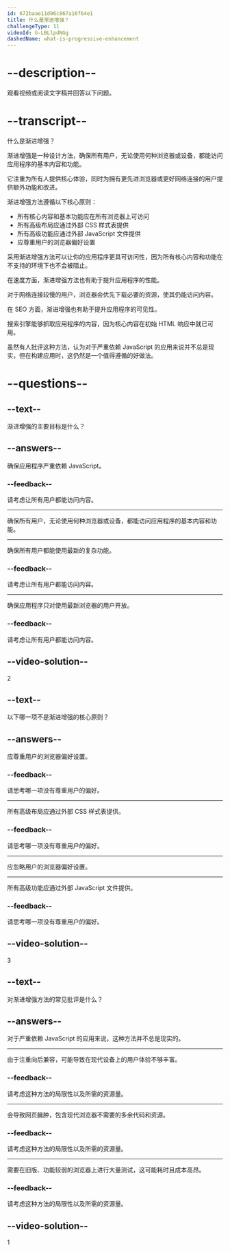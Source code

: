 ```yaml
---
id: 672baae11d06c867a16f64e1
title: 什么是渐进增强？
challengeType: 11
videoId: G-LBLlpdNGg
dashedName: what-is-progressive-enhancement
---
```


# --description--

观看视频或阅读文字稿并回答以下问题。

# --transcript--

什么是渐进增强？

渐进增强是一种设计方法，确保所有用户，无论使用何种浏览器或设备，都能访问应用程序的基本内容和功能。

它注重为所有人提供核心体验，同时为拥有更先进浏览器或更好网络连接的用户提供额外功能和改进。

渐进增强方法遵循以下核心原则：

- 所有核心内容和基本功能应在所有浏览器上可访问
- 所有高级布局应通过外部 CSS 样式表提供
- 所有高级功能应通过外部 JavaScript 文件提供
- 应尊重用户的浏览器偏好设置

采用渐进增强方法可以让你的应用程序更具可访问性，因为所有核心内容和功能在不支持的环境下也不会被阻止。

在速度方面，渐进增强方法也有助于提升应用程序的性能。

对于网络连接较慢的用户，浏览器会优先下载必要的资源，使其仍能访问内容。

在 SEO 方面，渐进增强也有助于提升应用程序的可见性。

搜索引擎能够抓取应用程序的内容，因为核心内容在初始 HTML 响应中就已可用。

虽然有人批评这种方法，认为对于严重依赖 JavaScript 的应用来说并不总是现实，但在构建应用时，这仍然是一个值得遵循的好做法。

# --questions--

## --text--

渐进增强的主要目标是什么？

## --answers--

确保应用程序严重依赖 JavaScript。

### --feedback--

请考虑让所有用户都能访问内容。

---

确保所有用户，无论使用何种浏览器或设备，都能访问应用程序的基本内容和功能。

---

确保所有用户都能使用最新的复杂功能。

### --feedback--

请考虑让所有用户都能访问内容。

---

确保应用程序只对使用最新浏览器的用户开放。

### --feedback--

请考虑让所有用户都能访问内容。

## --video-solution--

2

## --text--

以下哪一项不是渐进增强的核心原则？

## --answers--

应尊重用户的浏览器偏好设置。

### --feedback--

请思考哪一项没有尊重用户的偏好。

---

所有高级布局应通过外部 CSS 样式表提供。

### --feedback--

请思考哪一项没有尊重用户的偏好。

---

应忽略用户的浏览器偏好设置。

---

所有高级功能应通过外部 JavaScript 文件提供。

### --feedback--

请思考哪一项没有尊重用户的偏好。

## --video-solution--

3

## --text--

对渐进增强方法的常见批评是什么？

## --answers--

对于严重依赖 JavaScript 的应用来说，这种方法并不总是现实的。

---

由于注重向后兼容，可能导致在现代设备上的用户体验不够丰富。

### --feedback--

请考虑这种方法的局限性以及所需的资源量。

---

会导致网页臃肿，包含现代浏览器不需要的多余代码和资源。

### --feedback--

请考虑这种方法的局限性以及所需的资源量。

---

需要在旧版、功能较弱的浏览器上进行大量测试，这可能耗时且成本高昂。

### --feedback--

请考虑这种方法的局限性以及所需的资源量。

## --video-solution--

1

